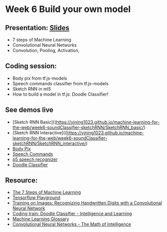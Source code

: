 # Week 6 Build your own model

## Presentation: [Slides](https://docs.google.com/presentation/d/1v3NBEwDakIlOuvU15nLBFSaoPdaJ3M6n-bVozMTGxWU/edit?usp=sharing)
- 7 steps of Machine Learning
- Convolutional Neural Networks
- Convolution, Pooling, Activation, 

## Coding session:
- Body pix from tf.js-models
- Speech commands classifier from tf.js-models
- Sketch RNN in ml5
- How to build a model in tf.js: Doodle Classifier!

## See demos live
- [Sketch RNN Basic]((https://yining1023.github.io/machine-learning-for-the-web/week6-soundClassifier-sketchRNN/SketchRNN_basic/)
- [Sketch RNN Interactive]((https://yining1023.github.io/machine-learning-for-the-web/week6-soundClassifier-sketchRNN/SketchRNN_interactive/)
- [Body Pix]()
- [Speech Commands]()
- [p5 speech recognizer]()
- [Doodle Classifier](https://yining1023.github.io/machine-learning-for-the-web/week6-soundClassifier-sketchRNN/DoodleClassifier/)

## Resource:
- [The 7 Steps of Machine Learning](https://youtu.be/nKW8Ndu7Mjw)
- [Tensorflow Playground](https://playground.tensorflow.org)
- [Training on Images: Recognizing Handwritten Digits with a Convolutional Neural Network](https://js.tensorflow.org/tutorials/mnist.html)
- [Coding train: Doodle Classifier - Intelligence and Learning](https://www.youtube.com/watch?v=pqY_Tn2SIVA&list=PLRqwX-V7Uu6Zs14zKVuTuit6jApJgoYZQ)
- [Machine Learning Glossary](https://developers.google.com/machine-learning/glossary)
- [Convolutional Neural Networks - The Math of Intelligence](https://youtu.be/FTr3n7uBIuE)
